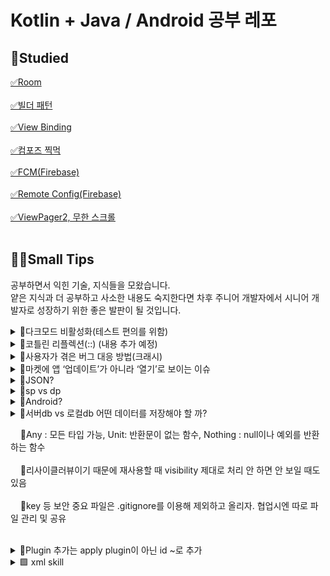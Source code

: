 # Kotlin + Java / Android 공부 레포


## 📗Studied
[✅Room](https://github.com/dudwls901/Android_Practice/tree/main/Room) <br><br>
[✅빌더 패턴](https://github.com/dudwls901/Android_Practice/blob/main/BuilderPattern.md)<br><br>
[✅View Binding](https://github.com/dudwls901/Android_Practice/tree/main/ViewBinding)<br><br>
[✅컴포즈 찍먹](https://github.com/dudwls901/Android_Practice/tree/main/ComposePractice)<br><br>
[✅FCM(Firebase)](https://github.com/dudwls901/Android_Practice/tree/main/FastCampus_FireBasePractice)<br><br> 
[✅Remote Config(Firebase)](https://github.com/dudwls901/Android_Practice/tree/main/FastCampus_TodaySentence)<br><br> 
[✅ViewPager2, 무한 스크롤](https://github.com/dudwls901/Android_Practice/tree/main/FastCampus_TodaySentence)<br><br> 
<!-- 
[✅]()<br><br> 
-->
<!-- 
<details>
<summary>📌</summary>

<pre>
</pre>

</details>
-->
<!-- 
&nbsp; 
-->

## 🤷‍♀️Small Tips
공부하면서 익힌 기술, 지식들을 모왔습니다.<br>
얕은 지식과 더 공부하고 사소한 내용도 숙지한다면 차후 주니어 개발자에서 시니어 개발자로 성장하기 위한 좋은 발판이 될 것입니다.
<details markdown="1">
<summary>📌다크모드 비활성화(테스트 편의를 위함) </summary>
<br>
<pre>
onCreate()밑에
AppCompatDelegate.setDefaultNightMode(AppCompatDelegate.MODE_NIGHT_NO)<br>
onRequestPermissionResults과 같이 사용시 onRequestPermissionResults 빠르게 두 번 호출돼서 이슈 발생<br>
//앱 시작시 바로 권한 묻는 상황
</pre>
</details>

<details>
<summary>📌코틀린 리플렉션(::) (내용 추가 예정)</summary>

리플렉션(::)?
- 코드를 작성하는 시점에는 런타임상 컴파일된 바이트코드에서 내가 작성한 코드가 어디에 위치해 있는지 알 수 없기 때문에<br>
  바이트코드를 이용해 내가 참조하려는 값을 찾기 위해 사용<br>
- Kotlin
  - SomeClass::class // 클래스 자체를 리플렉션
  - SomeInstance::class //인스턴스에서 클래스를 리플렉션<br>
- Java
  - SomeClass.class // 클래스 자체를 리플렉션
  - SomeInstance.getClass() // 인스턴스에서 클래스를 리플렉션
- 클래스 타입의 레퍼런스를 등록할 때 '.java'를 추가해야 하는 경우는 자바로 작성된 API를 코틀린에서 이용할 때임
- 즉 코틀린에서 자바 API를 이용할 때는 DetailActivity::class.java로 작성
- 함수 참조도 가능 println(numbers.filter(::isOdd))

</details>

<details>
<summary>📌사용자가 겪은 버그 대응 방법(크래시)</summary>

Q. 앱 개발 단계에선 이슈 발생 시에 에러 메시지등을 통해 확인하고 대응할 수 있는데<br>
&nbsp; &nbsp; &nbsp; 배포 후 사용자가 사용하다가 발생하는 버그도 개발자가 받아볼 수 있나요?<br>
&nbsp; &nbsp; &nbsp; 앱 런칭 경험이 없어서 어떻게 파악해서 대응하는지 궁금합니다.<br>

- Firebase에 크래시리틱스로 쉽게 구현 가능
- 애초에 플레이스토어 콘솔에서 제공해줌
- 크래시를 디텍팅하는 방법 자체가 달라서 구글 콘솔에는 뜨지만 파베크래시에는 안뜨는 크래시도 있어서 같이 봐야 함
</details>

<details>
<summary>📌마켓에 앱 ‘업데이트’가 아니라 ‘열기’로 보이는 이슈</summary>

마켓에는 1.1버전이 올라가 있는데, 1.0버전 사용하는 사람이

마켓에 들어가면 ‘업데이트’가 아니라 ‘열기’로 보이면서 1.1버전을 다운로드 받지 못하게 되는 이슈

마켓에서 자주 겪는 상황, 배포되는 데에 시간이 걸려서 발생하는 문제 or 캐시 문제

대응- > 버전 안 맞으면 앱에서 다이얼로그 띄우기 or 수동 업데이트 기능 or 홈페이지를 통한 배포 기능

사용자 대응 →고객응대하는 분 왈 : 구글 스토어 캐시 삭제하면 해결 or 메뉴 버튼 눌러서 앱 resume시키면 업데이트 뜸

앱에서 외부를 통해 업데이트할 수 있는 안내문구나 링크 ui있는 거 구글한테 걸리면 앱 삭제당함!!!!!!!!!!!!!!!!!!!!!!!!!!!!!!!!!!!!!!!!!!!!!!!!!!

홈페이지를 통한 배포 문제점

1. 보안 취약
2. 설치 시 기존 설치되어있는 앱이랑 충돌 일어나는 경우가 생기면 기존 거 삭제해야하는 불편함(이 있을 것으로 예상)
3. 유저한테서 '알 수 없는 소스에서 받은 APK 설치' 권한을 허용받아야만한다는 점
4. 앱 접근성 → 엄청 유명한 앱 아닌 이상 홈페이지까지 찾아가서 설치하지 않을듯
5. 사칭한 유사 앱으로 인한 피해 발생 우려
6. Play App Signing 쓸 경우 앱서명 코드가 바뀔 수 있으니 외부 서비스 못 쓸 수도 있음
![Untitled (3)](https://user-images.githubusercontent.com/66052467/151651782-491e2f1e-7fdb-4b2b-985a-75cee0138660.png)

</details>

<details>
<summary>📌JSON?</summary>

JSON : JavaScript Object Notation
- 경량화된 데이터 교환 방식
- 많은 경우 json 형식으로 데이터 주고 받음
- json의 일반적인 구조는 이름과 값 (key, value)
- 배열로도 표현 가능
- json 데이터를 object
- +gson
</details>

<details>
<summary>📌sp vs dp</summary>

sp : 텍스트 사이즈에 주로 사용, 휴대폰 설정에서 텍스트 크기 조절하면 확대 or 축소됨
dp : 뷰들에 주로 사용, 고정
</details>

<details>
<summary>📌Android?</summary>

- Android Framework = Java API Framework<br>
(API LEVEL) <br>
- Android = Android Flatform<br>
(Android Version)<br>
- Android OS = Android System : Android를 휴대할 수 있는 디바이스 기기의 운영체제로 사용한다<br>

</details>

<details>
<summary>📌서버db vs 로컬db 어떤 데이터를 저장해야 할 까?</summary>
데이터 스토어/sharedpreferences - 자동 로그인?

- 로그인 토큰은 안드로이드 마스터키로 박아둬도 됨(키스토어)

룸 (로컬 디비)-?

서버 -?

1.필수적으로 서버에 저장해야 하는 경우

2.노하우의 영역

서버에서 저장할 데이터, 앱에서 저장할 데이터 구분한 후에는 

앱에서 저장할 데이터를 저장할 때 room vs datastore 정하기

서버 vs 로컬db

1. 서버에 저장해야 하는 근거
- 해당 데이터 관련 처리를 앱에서 할 수 없는가?
    - 기존 서버와 앱에서 저장되는 데이터들을 기반으로 새로 추가되는 데이터의 용도와 그에 대한 처리를 고려했을 때, 앱에서는 도저히 처리가 불가능한지
    - ex) 다른 유저한테도 보여져야 할 데이터들 프로필 등
- 해당 데이터 관련 처리를 앱에서 하면 안 되는가?
    - 앱에서 데이터를 위/변조하거나, 처리 도중 앱이 종료되는 등의 상황을 고려했을 때 피해가 상당할 우려가 있는지
    - ex) 결제 내역

노하우의 영역

1. 서버
- 앱 운영 측에서 제공하는 고정 데이터

2. 로컬

3. 서버 + 로컬
- 서버에 메인으로 저장하는 데이터라도 캐싱을 목적으로 로컬에 저장하는 경우
    - 로컬을 임시 저장처럼 사용(성능을 위해)
    - UI에 미리 띄우는 용도로만 사용, ~~등
    - EX) 각 계좌 별 현재 잔고
- 로컬에서 계산하고 처리하여 임시로 냅뒀다가 앱 종료라든지 어떤 동작을 할 때 한 번에 서버로 날리는 거(임시 데이터가 손상되어도 큰 문제가 없는 경우 가능)
- 주기적으로 동기화되는 클라우드 내 파일 내용

텍스트 편집 자동 저장은 상황에 따라 서버 or 로컬
자동 저장은 서비스 성격에 따라 해야되냐 말아야되냐고, 해야되면 효율화 시키는 방법은 많다.
  
2명이상이 동시에 같은 화면 보면서 편집하는 서비스면 무조건 서버를 통한 동기화가 필요하고, 서버의 disk io를 줄이기 위한 방법은 서버 개발자들이 효율화 시킴
</details>


&nbsp;&nbsp;&nbsp;&nbsp;📌Any : 모든 타입 가능, Unit: 반환문이 없는 함수, Nothing : null이나 예외를 반환하는 함수<br><br>
&nbsp;&nbsp;&nbsp;&nbsp;📌리사이클러뷰이기 때문에 재사용할 때 visibility 제대로 처리 안 하면 안 보일 때도 있음<br><br>
&nbsp;&nbsp;&nbsp;&nbsp;📌key 등 보안 중요 파일은 .gitignore를 이용해 제외하고 올리자. 협업시엔 따로 파일 관리 및 공유<br><br>
<details markdown="1">
<summary>📌Plugin 추가는 apply plugin이 아닌 id ~로 추가 </summary>
<br>
<pre>
plugins {
    id 'com.android.application'
    id 'kotlin-android'
    id 'com.google.gms.google-services'
}
</pre>
</details>




<details markdown="1">
<summary>🟩 xml skill </summary>

🖐 텍스트 ... 처리
<pre>
android:maxLines="6"
android:ellipSize="end"
</pre>

🖐 windowBackground 설정<br>
thmes.xml
```
<item name="android:windowBackground">@color/pomodoro_red</item>
```

🖐 커스텀 버튼<br>
Shape.xml <ripple></ripple> : 이걸 통해 AppCompatButton(머티리얼 적용 안 되어있는 버튼 커스텀)

🖐 StatusBar 색상 변경 및 아이콘 색상 변경<br>
thems.xml
```
<item name="android:statusBarColor">@color/white</item>
<item name="android:windowLightStatusBar">true</item>
```

</details>
